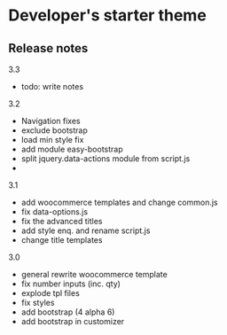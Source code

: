 # Developer's starter theme #

## Release notes ##
3.3
- todo: write notes

3.2
- Navigation fixes
- exclude bootstrap
- load min style fix
- add module easy-bootstrap
- split jquery.data-actions module from script.js
- 
3.1
- add woocommerce templates and change common.js
- fix data-options.js 
- fix the advanced titles
- add style enq. and rename script.js
- change title templates

3.0
- general rewrite woocommerce template
- fix number inputs (inc. qty)
- explode tpl files
- fix styles
- add bootstrap (4 alpha 6)
- add bootstrap in customizer